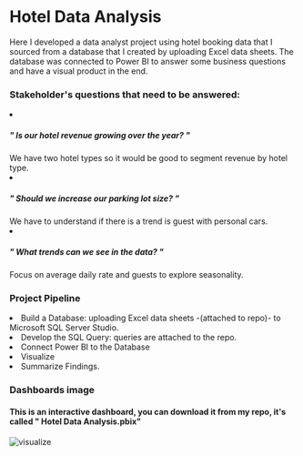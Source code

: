 <h1> Hotel Data Analysis </h1>
Here I developed a data analyst project using hotel booking data that I sourced from a database that I created by uploading Excel data sheets. 
The database was connected to Power BI to answer some business questions and have a visual product in the end. 

<br>
<h3> Stakeholder's questions that need to be answered: </h3>
<li> <h5> " Is our hotel revenue growing over the year? "</h5>
We have two hotel types so it would be good to segment revenue by hotel type. 
<li> <h5> " Should we increase our parking lot size? " </h5> 
We have to understand if there is a trend is guest with personal cars. 
<li> <h5> " What trends can we see in the data? " </h5>
Focus on average daily rate and guests to explore seasonality. 

<br>
<h3> Project Pipeline </h3>
<li> Build a Database: uploading Excel data sheets -(attached to repo)- to Microsoft SQL Server Studio. 
<li> Develop the SQL Query: queries are attached to the repo. 
<li> Connect Power BI to the Database
<li> Visualize
<li> Summarize Findings. 


<h3> Dashboards image </h3>
<h4> This is an <strong> interactive </strong> dashboard, you can download it from my repo, it's called "
Hotel Data Analysis.pbix" </h4>  

![visualize](https://user-images.githubusercontent.com/92683172/178049668-0d586ee9-cfbb-4ce8-adbb-f7ab1183bbe3.png)

